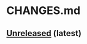 # CHANGES.md

[Unreleased](https://github.com/RolnickLab/geospatial-tools/tree/main) (latest)
-------------------------------------------------------------------------------------
	
[//]: # (New changes here in list form)